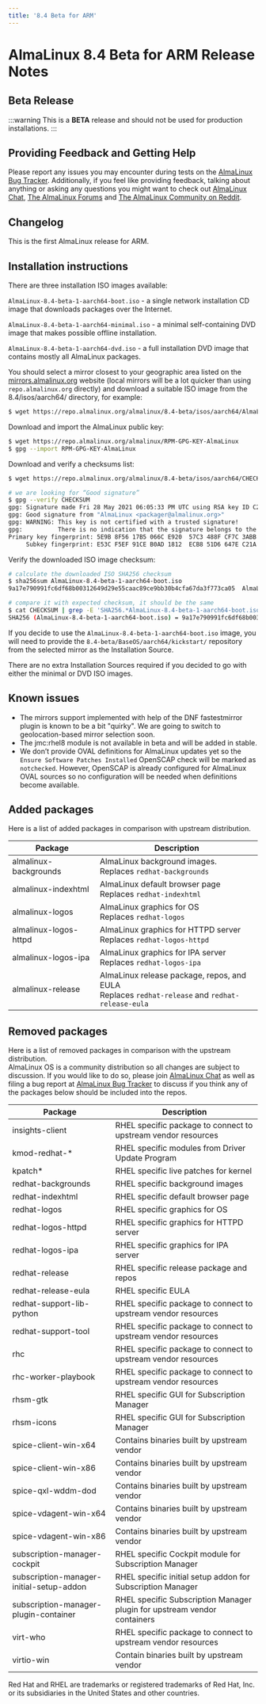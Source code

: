 ```yaml
---
title: '8.4 Beta for ARM'
---
```

# AlmaLinux 8.4 Beta for ARM Release Notes

## Beta Release

:::warning
This is a **BETA** release and should not be used for production installations.
:::

## Providing Feedback and Getting Help

Please report any issues you may encounter during tests on the [AlmaLinux Bug Tracker](https://bugs.almalinux.org/). Additionally, if you feel like providing feedback, talking about anything or asking any questions you might want to check out [AlmaLinux Chat](https://chat.almalinux.org/almalinux/), [The AlmaLinux Forums](https://almalinux.discourse.group/) and [The AlmaLinux Community on Reddit](https://reddit.com/r/almalinux).

## Changelog

This is the first AlmaLinux release for ARM.


## Installation instructions

There are three installation ISO images available:

`AlmaLinux-8.4-beta-1-aarch64-boot.iso` - a single network installation CD image
that downloads packages over the Internet.

`AlmaLinux-8.4-beta-1-aarch64-minimal.iso` - a minimal self-containing DVD image
that makes possible offline installation.

`AlmaLinux-8.4-beta-1-aarch64-dvd.iso` - a full installation DVD image that
contains mostly all AlmaLinux packages.

You should select a mirror closest to your geographic area listed on the [mirrors.almalinux.org](https://mirrors.almalinux.org) website (local mirrors will be a lot quicker than using ```repo.almalinux.org``` directly) and download a suitable ISO image from the 8.4/isos/aarch64/ directory, for example:


```bash
$ wget https://repo.almalinux.org/almalinux/8.4-beta/isos/aarch64/AlmaLinux-8.4-beta-1-aarch64-boot.iso
```

Download and import the AlmaLinux public key:

```bash
$ wget https://repo.almalinux.org/almalinux/RPM-GPG-KEY-AlmaLinux
$ gpg --import RPM-GPG-KEY-AlmaLinux
```

Download and verify a checksums list:

```bash
$ wget https://repo.almalinux.org/almalinux/8.4-beta/isos/aarch64/CHECKSUM

# we are looking for “Good signature”
$ gpg --verify CHECKSUM
gpg: Signature made Fri 28 May 2021 06:05:33 PM UTC using RSA key ID C21AD6EA
gpg: Good signature from "AlmaLinux <packager@almalinux.org>"
gpg: WARNING: This key is not certified with a trusted signature!
gpg:          There is no indication that the signature belongs to the owner.
Primary key fingerprint: 5E9B 8F56 17B5 066C E920  57C3 488F CF7C 3ABB 34F8
     Subkey fingerprint: E53C F5EF 91CE B0AD 1812  ECB8 51D6 647E C21A D6EA
```

Verify the downloaded ISO image checksum:

```bash
# calculate the downloaded ISO SHA256 checksum
$ sha256sum AlmaLinux-8.4-beta-1-aarch64-boot.iso
9a17e790991fc6df68b00312649d29e55caac89ce9bb30b4cfa67da3f773ca05  AlmaLinux-8.4-beta-1-aarch64-boot.iso

# compare it with expected checksum, it should be the same
$ cat CHECKSUM | grep -E 'SHA256.*AlmaLinux-8.4-beta-1-aarch64-boot.iso'
SHA256 (AlmaLinux-8.4-beta-1-aarch64-boot.iso) = 9a17e790991fc6df68b00312649d29e55caac89ce9bb30b4cfa67da3f773ca05
```

If you decide to use the `AlmaLinux-8.4-beta-1-aarch64-boot.iso` image, you will
need to provide the `8.4-beta/BaseOS/aarch64/kickstart/` repository from the
selected mirror as the Installation Source.

There are no extra Installation Sources required if you decided to go with
either the minimal or DVD ISO images.


## Known issues

* The mirrors support implemented with help of the DNF fastestmirror plugin is known to be a bit "quirky". We are going to switch to geolocation-based mirror selection soon.
* The jmc:rhel8 module is not available in beta and will be added in stable.
* We don’t provide OVAL definitions for AlmaLinux updates yet so the `Ensure Software Patches Installed` OpenSCAP check will be marked as `notchecked`. However, OpenSCAP is already configured for AlmaLinux OVAL sources so no configuration will be needed when definitions become available.

## Added packages

Here is a list of added packages in comparison with upstream distribution.

| Package | Description |
| --- | --- |
| almalinux-backgrounds | AlmaLinux background images.<br/>Replaces `redhat-backgrounds` |
| almalinux-indexhtml | AlmaLinux default browser page<br/>Replaces `redhat-indexhtml` |
| almalinux-logos | AlmaLinux graphics for OS<br/>Replaces `redhat-logos` |
| almalinux-logos-httpd | AlmaLinux graphics for HTTPD server<br/>Replaces `redhat-logos-httpd` |
| almalinux-logos-ipa | AlmaLinux graphics for IPA server<br/>Replaces `redhat-logos-ipa` |
| almalinux-release | AlmaLinux release package, repos, and EULA<br/>Replaces `redhat-release` and `redhat-release-eula` |

## Removed packages

Here is a list of removed packages in comparison with the upstream distribution.  
AlmaLinux OS is a community distribution so all changes are subject to discussion. If you would like to do so, please join [AlmaLinux Chat](https://chat.almalinux.org/almalinux/channels/engineeringpackaging) as well as filing a bug report at [AlmaLinux Bug Tracker](https://bugs.almalinux.org) to discuss if you think any of the packages below should be included into the repos.

| Package | Description |
| --- | --- |
| insights-client | RHEL specific package to connect to upstream vendor resources |
| kmod-redhat-* | RHEL specific modules from Driver Update Program |
| kpatch* | RHEL specific live patches for kernel |
| redhat-backgrounds | RHEL specific background images |
| redhat-indexhtml | RHEL specific default browser page |
| redhat-logos | RHEL specific graphics for OS |
| redhat-logos-httpd | RHEL specific graphics for HTTPD server |
| redhat-logos-ipa | RHEL specific graphics for IPA server |
| redhat-release | RHEL specific release package and repos |
| redhat-release-eula | RHEL specific EULA |
| redhat-support-lib-python | RHEL specific package to connect to upstream vendor resources |
| redhat-support-tool | RHEL specific package to connect to upstream vendor resources |
| rhc | RHEL specific package to connect to upstream vendor resources |
| rhc-worker-playbook | RHEL specific package to connect to upstream vendor resources |
| rhsm-gtk | RHEL specific GUI for Subscription Manager |
| rhsm-icons | RHEL specific GUI for Subscription Manager |
| spice-client-win-x64 | Contains binaries built by upstream vendor |
| spice-client-win-x86 | Contains binaries built by upstream vendor |
| spice-qxl-wddm-dod | Contains binaries built by upstream vendor |
| spice-vdagent-win-x64 | Contains binaries built by upstream vendor |
| spice-vdagent-win-x86 | Contains binaries built by upstream vendor |
| subscription-manager-cockpit | RHEL specific Cockpit module for Subscription Manager |
| subscription-manager-initial-setup-addon | RHEL specific initial setup addon for Subscription Manager |
| subscription-manager-plugin-container | RHEL specific Subscription Manager plugin for upstream vendor containers |
| virt-who | RHEL specific package to connect to upstream vendor resources |
| virtio-win | Contain binaries built by upstream vendor |

Red Hat and RHEL are trademarks or registered trademarks of Red Hat, Inc. or its subsidiaries in the United States and other countries.
